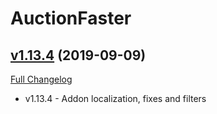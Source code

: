 # AuctionFaster

## [v1.13.4](https://github.com/kaminaris/AuctionFaster/tree/v1.13.4) (2019-09-09)
[Full Changelog](https://github.com/kaminaris/AuctionFaster/compare/v1.13.3...v1.13.4)

- v1.13.4 - Addon localization, fixes and filters  
